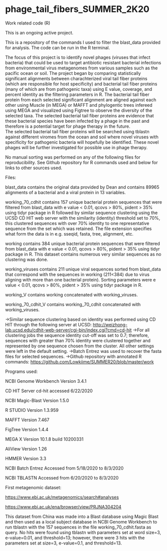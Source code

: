 # phage_tail_fibers_SUMMER_2K20
Work related code (R)

This is an ongoing active project.

This is a repository of the commands I used to filter the blast_data provided for analysis. The code can be run in the R terminal.

The focus of this project is to identify novel phages (viruses that infect bacteria) that could be used to target antibiotic resistant bacterial infections
from environmental virus metagenomes from various samples such as the pacific ocean or soil.
The project began by comparing statistically significant alignments between charachterized viral tail fiber proteins (which are responsible for host specificity) 
and bacterial tail fiber proteins (many of which are from pathogenic taxa) using E value, coverage, and percent identity as the filtering parameters in R.
The bacterial tail fiber protein from each selected significant alignment are aligned against each other using Muscle (in MEGA) or MAFFT and phylogentic trees 
infereed using MEGA and visualized using Figtree to observe the diversity of the selected taxa. The selected bacterial tail fiber proteins are evidence that these
bacterial species have been infected by a phage in the past and therefore is a potential target for phage therapy in the future.   
The selected bacterial tail fiber proteins will be searched using tblastn against different viromes from the ocean and soil where novel viruses with specificity 
for pathogenic bacteria will hopefully be identified. These novel phages will be further investigated for possible use in phage therapy. 

No manual sorting was performed on any of the following files for reproducibility. See Github repository for R commands used and below 
for links to other sources used.

Files:

blast_data contains the original data provided by Dean and contains 89965 alignments of a bacterial and a viral protein in 13 variables.

working_70_cdhit contains 157 unique bacterial protein sequences that were filtered from blast_data with e value < 0.01, qcovs > 80%, 
pident > 35% using tidyr package in R followed by similar sequence clustering using the UCSD CD HIT web server with the similarity (identity)
threshold set to 70%, this clustered sequences with over 70% identity to one representative sequence from the set which was retained.
The file extension specifies what form the data is in e.g. sseqid, fasta, tree, alignment, etc.

working contains 384 unique bacterial protein sequences that were filtered from blast_data with e value < 0.01, qcovs > 80%, pident > 35%
using tidyr package in R. This dataset contains numerous very similar sequences as no clustering was done.

working_viruses contains 211 unique viral sequences sorted from blast_data that correspond with the sequences in working (211<384)
due to virus aligning with more than one bacterial protein). Sorting parameters were e value < 0.01, qcovs > 80%, pident > 35% 
using tidyr package in R.

working_V contains working concatenated with working_viruses.

working_70_cdhit_V contains working_70_cdhit concatenated with working_viruses.

->Similar sequence clustering based on identity was performed using CD HIT through the following server at UCSD: 
http://weizhong-lab.ucsd.edu/cdhit-web-server/cgi-bin/index.cgi?cmd=cd-hit 
->For all clustering jobs the sequence identity cut-off was set to 0.7; therefore, sequences with greater than 70% identity were clustered
together and represented by one sequence chosen from the cluster. All other settings were left in the default setting.
->Batch Entrez was used to recover the fasta files for selected sequences. 
->Github repository with annotated R commands: https://github.com/Lowkiime/SUMMER20/blob/master/work

Programs used:

NCBI Genome Workbench Version  3.4.1

CD HIT Server cd-hit accessed 6/22/2020

NCBI Magic-Blast Version 1.5.0

R STUDIO Version 1.3.959

MAFFT Version 7.467

FigTree Version 1.4.4

MEGA X Version 10.1.8 build 10200331

AliView Version 1.26

HMMER Version 3.3

NCBI Batch Entrez Accessed from 5/18/2020 to 8/3/2020

NCBI TBLASTN Accessed from 6/20/2020 to 8/3/2020

First metagenomic dataset:

https://www.ebi.ac.uk/metagenomics/search#analyses

https://www.ebi.ac.uk/ena/browser/view/PRJNA304204

This dataset from China was made into a Blast database using Magic Blast and then used as a local subject database in NCBI Genome Workbench to run tblastn with
the 157 sequences in the file working_70_cdhit.fasta as query.
No hits were found using tblastn with parameters set at word size=3, e-value=0.01, and threshold=13; however, there were 3 hits with the parameters set at size=3, 
e-value=0.1, and threshold=13.


